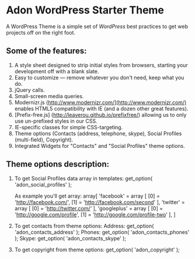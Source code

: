 # Adon WordPress Starter Theme
A WordPress Theme is a simple set of *WordPress* best practices to get web projects off on the right foot.

## Some of the features:

1. A style sheet designed to strip initial styles from browsers, starting your development off with a blank slate.
2. Easy to customize — remove whatever you don't need, keep what you do.
3. jQuery calls.
4. Small-screen media queries.
5. Modernizr.js (http://www.modernizr.com/](http://www.modernizr.com/) enables HTML5 compatibility with IE (and a dozen other great features).
6. [Prefix-free.js] (http://leaverou.github.io/prefixfree/) allowing us to only use un-prefixed styles in our CSS.
7. IE-specific classes for simple CSS-targeting.
8. Theme options (Contacts (address, telephone, skype), Social Profiles (multi-field), Copyright).
9. Integrated Widgets for "Contacts" and "Social Profiles" theme options.

## Theme options description:
1. To get Social Profiles data array in templates:
    get_option( 'adon_social_profiles' );

    As example you'll get array:
     array[ 'facebook' = array [
                                    [0] = 'http://facebook.com/',
                                    [1] = 'http://facebook.com/second'
                                ],
             'twitter' = array [
                                    [0] = 'http://twitter.com/'
                               ],
             'googleplus' = array [
                                       [0] = 'http://google.com/profile',
                                       [1] = 'http://google.com/profile-two'
                                  ],
     ]

2. To get contacts from theme options:
    Address:
        get_option( 'adon_contacts_address' );
    Phones:
        get_option( 'adon_contacts_phones' );
    Skype:
        get_option( 'adon_contacts_skype' );

3. To get copyright from theme options:
    get_option( 'adon_copyright' );


